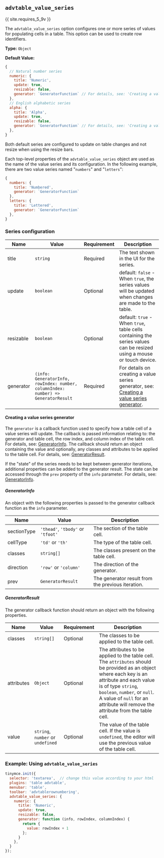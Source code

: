 ## `advtable_value_series`

{{ site.requires_5_9v }}

The `advtable_value_series` option configures one or more series of values for populating cells in a table. This option can be used to create row identifiers.

**Type:** `Object`

**Default Value:**

```js
{
  // Natural number series
  numeric: { 
    title: 'Numeric',
    update: true,
    resizable: false,
    generator: `GeneratorFunction` // For details, see: 'Creating a value series generator'
  },
  // English alphabetic series
  alpha: {
    title: 'Alpha',
    update: true,
    resizable: false,
    generator: `GeneratorFunction` // For details, see: 'Creating a value series generator'
  },
}
```

Both default series are configured to update on table changes and not resize when using the resize bars.

Each top-level properties of the `advtable_value_series` object are used as the name of the value series and its configuration. In the following example, there are two value series named "`numbers`" and "`letters`":

```js
{
  numbers: { 
    title: 'Numbered',
    generator: `GeneratorFunction`
  },
  letters: {
    title: 'Lettered',
    generator: `GeneratorFunction`
  },
}
```

### Series configuration

| Name | Value | Requirement | Description |
| ---- | ----- | ----------- | ----------- |
| title | `string` | Required | The text shown in the UI for the series. |
| update | `boolean` | Optional | default: `false` - When `true`, the series values will be updated when changes are made to the table. |
| resizable | `boolean` | Optional | default: `true` - When `true`, table cells containing the series values can be resized using a mouse or touch device. |
| generator | `(info: GeneratorInfo, rowIndex: number, columnIndex: number) => GeneratorResult` | Required | For details on creating a value series generator, see: [Creating a value series generator](#creatingavalueseriesgenerator).  |

#### Creating a value series generator

The `generator` is a callback function used to specify how a table cell of a value series will update. The callback is passed information relating to: the generator and table cell, the row index, and column index of the table cell. For details, see: [GeneratorInfo](#generatorinfo). The callback should return an object containing the value and optionally, any classes and attributes to be applied to the table cell. For details, see: [GeneratorResult](#generatorresult).

If the "state" of the series needs to be kept between generator iterations, additional properties can be added to the generator result. The state can be accessed through the `prev` property of the `info` parameter. For details, see: [GeneratorInfo](#generatorinfo). 

##### GeneratorInfo

An object with the following properties is passed to the generator callback function as the `info` parameter.

| Name | Value | Description |
| ---- | ----- | ----------- |
| sectionType | `'thead'`, `'tbody'` or `'tfoot'` | The section of the table cell. |
| cellType | `'td'` or `'th'` | The type of the table cell. |
| classes | `string[]` | The classes present on the table cell. |
| direction | `'row'` or `'column'` | The direction of the generator. |
| prev | `GeneratorResult` | The generator result from the previous iteration. |

##### GeneratorResult

The generator callback function should return an object with the following properties.

| Name | Value | Requirement | Description |
| ---- | ----- | ----------- | ----------- |
| classes | `string[]` | Optional | The classes to be applied to the table cell. |
| attributes | `Object` | Optional | The attributes to be applied to the table cell. The `attributes` should be provided as an object where each key is an attribute and each value is of type `string`, `boolean`, `number`, or `null`. A value of `null` for an attribute will remove the attribute from the table cell. |
| value | `string`, `number` or `undefined` | Optional | The value of the table cell. If the value is `undefined`, the editor will use the previous value of the table cell. |

### Example: Using `advtable_value_series`

```js
tinymce.init({
  selector: 'textarea',  // change this value according to your html
  plugins: 'table advtable',
  menubar: 'table',
  toolbar: 'advtablerownumbering',
  advtable_value_series: {
    numeric: {
      title: 'Numeric',
      update: true,
      resizable: false,
      generator: function (info, rowIndex, columnIndex) {
        return {
          value: rowIndex + 1
        };
      }
    },
  }
});
```
